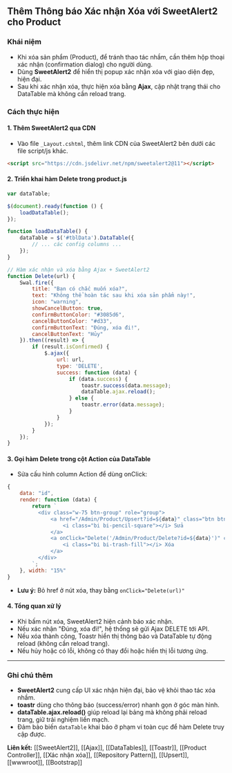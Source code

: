 ## Thêm Thông báo Xác nhận Xóa với SweetAlert2 cho Product

### Khái niệm

- Khi xóa sản phẩm (Product), để tránh thao tác nhầm, cần thêm hộp thoại xác nhận (confirmation dialog) cho người dùng.
- Dùng **SweetAlert2** để hiển thị popup xác nhận xóa với giao diện đẹp, hiện đại.
- Sau khi xác nhận xóa, thực hiện xóa bằng **Ajax**, cập nhật trạng thái cho DataTable mà không cần reload trang.


### Cách thực hiện

#### 1. Thêm SweetAlert2 qua CDN

- Vào file `_Layout.cshtml`, thêm link CDN của SweetAlert2 bên dưới các file script/js khác.

```html
<script src="https://cdn.jsdelivr.net/npm/sweetalert2@11"></script>
```


#### 2. Triển khai hàm Delete trong product.js

```javascript
var dataTable;

$(document).ready(function () {
    loadDataTable();
});

function loadDataTable() {
    dataTable = $('#tblData').DataTable({
        // ... các config columns ...
    });
}

// Hàm xác nhận và xóa bằng Ajax + SweetAlert2
function Delete(url) {
    Swal.fire({
        title: "Bạn có chắc muốn xóa?",
        text: "Không thể hoàn tác sau khi xóa sản phẩm này!",
        icon: "warning",
        showCancelButton: true,
        confirmButtonColor: "#3085d6",
        cancelButtonColor: "#d33",
        confirmButtonText: "Đúng, xóa đi!",
        cancelButtonText: "Hủy"
    }).then((result) => {
        if (result.isConfirmed) {
            $.ajax({
                url: url,
                type: 'DELETE',
                success: function (data) {
                    if (data.success) {
                        toastr.success(data.message);
                        dataTable.ajax.reload();
                    } else {
                        toastr.error(data.message);
                    }
                }
            });
        }
    });
}
```


#### 3. Gọi hàm Delete trong cột Action của DataTable

- Sửa cấu hình column Action để dùng onClick:

```javascript
{
    data: "id",
    render: function (data) {
        return `
          <div class="w-75 btn-group" role="group">
              <a href="/Admin/Product/Upsert?id=${data}" class="btn btn-primary mx-2">
                  <i class="bi bi-pencil-square"></i> Sửa
              </a>
              <a onClick="Delete('/Admin/Product/Delete?id=${data}')" class="btn btn-danger mx-2">
                  <i class="bi bi-trash-fill"></i> Xóa
              </a>
          </div>
        `;
    }, width: "15%"
}
```

- **Lưu ý:** Bỏ href ở nút xóa, thay bằng `onClick="Delete(url)"`


#### 4. Tổng quan xử lý

- Khi bấm nút xóa, SweetAlert2 hiện cảnh báo xác nhận.
- Nếu xác nhận "Đúng, xóa đi!", hệ thống sẽ gửi Ajax DELETE tới API.
- Nếu xóa thành công, Toastr hiển thị thông báo và DataTable tự động reload (không cần reload trang).
- Nếu hủy hoặc có lỗi, không có thay đổi hoặc hiển thị lỗi tương ứng.
---

### Ghi chú thêm

- **SweetAlert2** cung cấp UI xác nhận hiện đại, bảo vệ khỏi thao tác xóa nhầm.
- **toastr** dùng cho thông báo (success/error) nhanh gọn ở góc màn hình.
- **dataTable.ajax.reload()** giúp reload lại bảng mà không phải reload trang, giữ trải nghiệm liền mạch.
- Đảm bảo biến `dataTable` khai báo ở phạm vi toàn cục để hàm Delete truy cập được.

**Liên kết:** [[SweetAlert2]], [[Ajax]], [[DataTables]], [[Toastr]], [[Product Controller]], [[Xác nhận xóa]], [[Repository Pattern]], [[Upsert]], [[wwwroot]], [[Bootstrap]]

